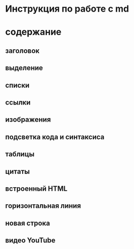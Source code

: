 # Инструкция по работе с md 

# содержание 
## заголовок 
## выделение 
## списки 
## ссылки 
## изображения 
## подсветка кода и синтаксиса 
## таблицы 
## цитаты 
## встроенный HTML  
## горизонтальная линия 
## новая строка 
## видео YouTube 